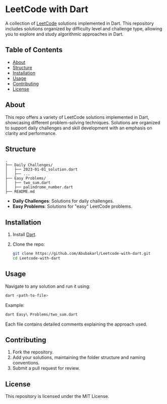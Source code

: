 # LeetCode with Dart

A collection of [LeetCode](https://leetcode.com/) solutions implemented in Dart. This repository includes solutions organized by difficulty level and challenge type, allowing you to explore and study algorithmic approaches in Dart.

## Table of Contents

- [About](#about)
- [Structure](#structure)
- [Installation](#installation)
- [Usage](#usage)
- [Contributing](#contributing)
- [License](#license)

## About

This repo offers a variety of LeetCode solutions implemented in Dart, showcasing different problem-solving techniques. Solutions are organized to support daily challenges and skill development with an emphasis on clarity and performance.

## Structure

```
.
├── Daily Challenges/
│   ├── 2023-01-01_solution.dart
│   ├── ...
├── Easy Problems/
│   ├── two_sum.dart
│   ├── palindrome_number.dart
├── README.md
```

- **Daily Challenges**: Solutions for daily challenges.
- **Easy Problems**: Solutions for "easy" LeetCode problems.

## Installation

1. Install [Dart](https://dart.dev/get-dart).
2. Clone the repo:

   ```bash
   git clone https://github.com/Abubakarl/Leetcode-with-dart.git
   cd Leetcode-with-dart
   ```

## Usage

Navigate to any solution and run it using:

```bash
dart <path-to-file>
```

Example:

```bash
dart Easy\ Problems/two_sum.dart
```

Each file contains detailed comments explaining the approach used.

## Contributing

1. Fork the repository.
2. Add your solutions, maintaining the folder structure and naming conventions.
3. Submit a pull request for review.

## License

This repository is licensed under the MIT License.